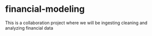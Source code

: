 # financial-modeling
This is a collaboration project where we will be ingesting cleaning and analyzing financial data

